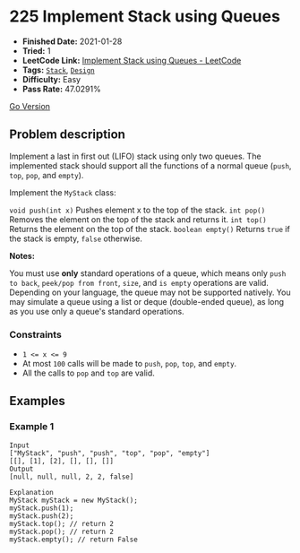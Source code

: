 # 225 Implement Stack using Queues

- **Finished Date:** 2021-01-28
- **Tried:** 1
- **LeetCode Link:** [Implement Stack using Queues - LeetCode](https://leetcode.com/problems/implement-stack-using-queues/)
- **Tags:** [`Stack`](https://leetcode.com/tag/stack/), [`Design`](https://leetcode.com/tag/design/)
- **Difficulty:** Easy
- **Pass Rate:** 47.0291%

[Go Version](../Go/225_Implement_Stack_using_Queues/main.go)

## Problem description

Implement a last in first out (LIFO) stack using only two queues. The implemented stack should support all the functions of a normal queue (`push`, `top`, `pop`, and `empty`).

Implement the `MyStack` class:

`void push(int x)` Pushes element x to the top of the stack.
`int pop()` Removes the element on the top of the stack and returns it.
`int top()` Returns the element on the top of the stack.
`boolean empty()` Returns `true` if the stack is empty, `false` otherwise.

**Notes:**

You must use **only** standard operations of a queue, which means only `push to back`, `peek/pop from front`, `size`, and `is empty` operations are valid.
Depending on your language, the queue may not be supported natively. You may simulate a queue using a list or deque (double-ended queue), as long as you use only a queue's standard operations.

### Constraints

- `1 <= x <= 9`
- At most `100` calls will be made to `push`, `pop`, `top`, and `empty`.
- All the calls to `pop` and `top` are valid.

## Examples

### Example 1

```
Input
["MyStack", "push", "push", "top", "pop", "empty"]
[[], [1], [2], [], [], []]
Output
[null, null, null, 2, 2, false]

Explanation
MyStack myStack = new MyStack();
myStack.push(1);
myStack.push(2);
myStack.top(); // return 2
myStack.pop(); // return 2
myStack.empty(); // return False
```
